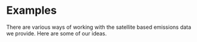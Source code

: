 Examples
========

There are various ways of working with the satellite based emissions data we provide.
Here are some of our ideas.

<example
  name="Plotting a Country's Daily Average CO-Value"
  img="/assets/img/chart.js.png"
  href="examples/chart.js" ></example>

<example
  name="Plotting Carbon Monoxide Concentrations on a Map using deck.gl"
  img="/assets/img/deck.gl.png"
  href="examples/deck.gl" ></example>



<script>
let examples = document.getElementsByTagName('example');
for (let i = 0; i < examples.length; i++) {
  let link = document.createElement('a'),
      header = document.createElement('h2'),
      image = document.createElement('img');
  link.setAttribute('href', examples[i].getAttribute('href'));
  link.setAttribute('class', 'example');
  image.setAttribute('src', examples[i].getAttribute('img'));
  header.innerText = examples[i].getAttribute('name');
  link.appendChild(header);
  link.appendChild(image);
  examples[i].appendChild(link);
}
</script>
<style>
.example {
  display: block;
  margin: 65px auto;
}
</style>
